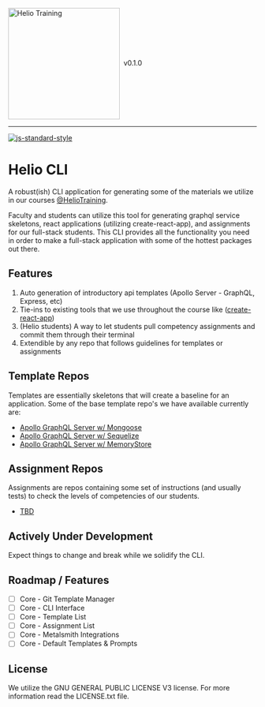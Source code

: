 <img src="http://i.imgur.com/UzC7XPe.png" alt="Helio Training" width="226" align="center"/> <span>&nbsp;v0.1.0</span>

---------------

[![js-standard-style](https://img.shields.io/badge/code%20style-standard-brightgreen.svg)](http://standardjs.com)

# Helio CLI

A robust(ish) CLI application for generating some of the materials we utilize in our courses [@HelioTraining](https://heliotraining.com). 

Faculty and students can utilize this tool for generating graphql service skeletons, react applications (utilizing create-react-app), and assignments for our full-stack students. This CLI provides all the functionality you need in order to make a full-stack application with some of the hottest packages out there.

## Features

1. Auto generation of introductory api templates (Apollo Server - GraphQL, Express, etc)
2. Tie-ins to existing tools that we use throughout the course like ([create-react-app]())
3. (Helio students) A way to let students pull competency assignments and commit them through their terminal
4. Extendible by any repo that follows guidelines for templates or assignments

## Template Repos

Templates are essentially skeletons that will create a baseline for an application. Some of the base template repo's we have available currently are:

- [Apollo GraphQL Server w/ Mongoose]()
- [Apollo GraphQL Server w/ Sequelize]()
- [Apollo GraphQL Server w/ MemoryStore]()

## Assignment Repos

Assignments are repos containing some set of instructions (and usually tests) to check the levels of competencies of our students.

- [TBD]()

## Actively Under Development

Expect things to change and break while we solidify the CLI.

## Roadmap / Features

- [ ] Core - Git Template Manager
- [ ] Core - CLI Interface
- [ ] Core - Template List
- [ ] Core - Assignment List
- [ ] Core - Metalsmith Integrations
- [ ] Core - Default Templates &amp; Prompts

## License
We utilize the GNU GENERAL PUBLIC LICENSE V3 license. For more information read the LICENSE.txt file.